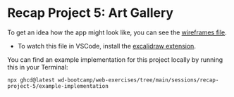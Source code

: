 # Recap Project 5: Art Gallery

To get an idea how the app might look like, you can see the [wireframes file](wireframes.excalidraw.png).

- To watch this file in VSCode, install the [excalidraw extension](https://marketplace.visualstudio.com/items?itemName=pomdtr.excalidraw-editor).

You can find an example implementation for this project locally by running this in your Terminal:

```
npx ghcd@latest wd-bootcamp/web-exercises/tree/main/sessions/recap-project-5/example-implementation
```
